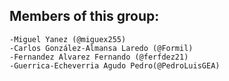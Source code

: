 ## Members of this group:
    -Miguel Yanez (@miguex255)
    -Carlos González-Almansa Laredo (@Formil)
    -Fernandez Alvarez Fernando (@ferfdez21)
    -Guerrica-Echeverria Agudo Pedro(@PedroLuisGEA)
